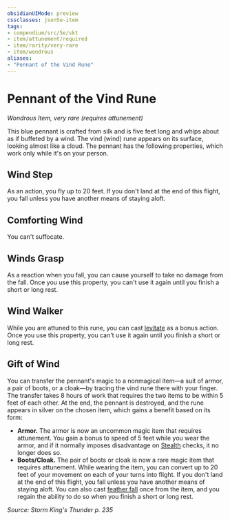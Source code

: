 ```yaml
---
obsidianUIMode: preview
cssclasses: json5e-item
tags:
- compendium/src/5e/skt
- item/attunement/required
- item/rarity/very-rare
- item/wondrous
aliases: 
- "Pennant of the Vind Rune"
---
```

# Pennant of the Vind Rune
*Wondrous Item, very rare (requires attunement)*  


This blue pennant is crafted from silk and is five feet long and whips about as if buffeted by a wind. The vind (wind) rune appears on its surface, looking almost like a cloud. The pennant has the following properties, which work only while it's on your person.

## Wind Step

As an action, you fly up to 20 feet. If you don't land at the end of this flight, you fall unless you have another means of staying aloft.

## Comforting Wind

You can't suffocate.

## Winds Grasp

As a reaction when you fall, you can cause yourself to take no damage from the fall. Once you use this property, you can't use it again until you finish a short or long rest.

## Wind Walker

While you are attuned to this rune, you can cast [levitate](/compendium/spells/levitate.md) as a bonus action. Once you use this property, you can't use it again until you finish a short or long rest.

## Gift of Wind

You can transfer the pennant's magic to a nonmagical item—a suit of armor, a pair of boots, or a cloak—by tracing the vind rune there with your finger. The transfer takes 8 hours of work that requires the two items to be within 5 feet of each other. At the end, the pennant is destroyed, and the rune appears in silver on the chosen item, which gains a benefit based on its form:

- **Armor.** The armor is now an uncommon magic item that requires attunement. You gain a bonus to speed of 5 feet while you wear the armor, and if it normally imposes disadvantage on [Stealth](/compendium/rules/skills.md#Stealth) checks, it no longer does so.  
- **Boots/Cloak.** The pair of boots or cloak is now a rare magic item that requires attunement. While wearing the item, you can convert up to 20 feet of your movement on each of your turns into flight. If you don't land at the end of this flight, you fall unless you have another means of staying aloft. You can also cast [feather fall](/compendium/spells/feather-fall.md) once from the item, and you regain the ability to do so when you finish a short or long rest.  

*Source: Storm King's Thunder p. 235*